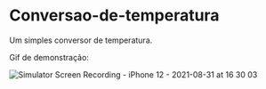 # Conversao-de-temperatura
Um simples conversor de temperatura.

Gif de demonstração: 

![Simulator Screen Recording - iPhone 12 - 2021-08-31 at 16 30 03](https://user-images.githubusercontent.com/83810561/131571762-4f457108-686a-4f2f-9e6e-f96ab480a7ea.gif)

